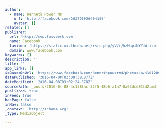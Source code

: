 ```yaml
---
author:
  - name: Kenneth Power MD
    url: 'http://facebook.com/363759950494196'
    avatar: {}
related: []
publisher:
  url: 'http://www.facebook.com'
  name: Facebook
  favicon: 'https://static.xx.fbcdn.net/rsrc.php/yV/r/hzMapiNYYpW.ico'
  domain: www.facebook.com
keywords: []
description: ''
title: ''
app_links: []
isBasedOnUrl: 'https://www.facebook.com/kennethpowermd/photos/a.410128925857298.1073741831.363759950494196/410128935857297/?type=3'
datePublished: '2016-04-08T03:09:38.877Z'
dateModified: '2016-04-08T03:02:24.878Z'
sourcePath: _posts/2016-04-08-4c1383ac-32f5-48b6-a1a7-0a63dcd815d2.md
published: true
inFeed: true
hasPage: false
inNav: false
_context: 'http://schema.org'
_type: MediaObject

---
```

